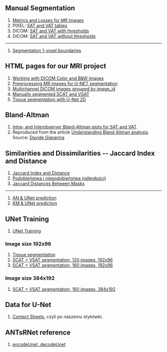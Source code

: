 ## Manual Segmentation

1. [Metrics and Losses for MR Images](https://ventri2020.github.io/pages/10-Metrics.html)
1. PIXEL: [SAT and VAT tables](https://ventri2020.github.io/pages/20-SAT_VAT_Tables.html)
1. DICOM: [SAT and VAT with thresholds](https://ventri2020.github.io/pages/21-SAT_VAT_VOXEL_THRESHOLD_Tables.html)
1. DICOM: [SAT and VAT without thresholds](https://ventri2020.github.io/pages/22-SAT_VAT_VOXEL_Tables.html)

----

1. [Segmentation 1-voxel boundaries](https://ventri2020.github.io/pages/80-segmentaion_boundary.html)


## HTML pages for our MRI project

1. [Working with DICOM Color and B&W images](https://ventri2020.github.io/pages/5_nifti_info.html)
1. [Preprocessing MR images for U-NET segmentation](https://ventri2020.github.io/pages/preprocessing-dicoms.html)
1. [Multichannel DICOM images grouped by image_id](https://ventri2020.github.io/pages/11_dicom_info.html)
1. [Manually segmented SCAT and VSAT](https://ventri2020.github.io/pages/11_manual_segmentation.html)
1. [Tissue segmentation with U-Net 2D](https://ventri2020.github.io/pages/11_tissue_segmentation.html)


## Bland-Altman

1. [Intra- and Interobserver Bland-Altman plots for SAT and VAT](https://ventri2020.github.io/pages/bland_altman_sat_and_vat.html).
1. Reproduced from the article
  [Understanding Bland Altman analysis](https://ventri2020.github.io/pages/bland_altman.html).<br>
  Source: [Davide Giavarina](https://www.ncbi.nlm.nih.gov/pmc/articles/PMC4470095/)


## Similarities and Dissimilarities -- Jaccard Index and Distance

1. [Jaccard Index and Distance](https://ventri2020.github.io/pages/similarities_and_dissimilarities.html)
1. [Podobieństwa i niepodobieństwa (odległości)](https://ventri2020.github.io/pages/similarities_and_dissimilarities_v0.html)
1. [Jaccard Distances Between Masks](https://ventri2020.github.io/pages/jaccard_distance_tables.html)

----

1. [AN & UNet prediction](https://ventri2020.github.io/pages/jaccard_distance-an_ud.html)
1. [KM & UNet prediction](https://ventri2020.github.io/pages/jaccard_distance-an_ud.html)


## UNet Training

1. [UNet Training](https://ventri2020.github.io/pages/unet_training.html)


### Image size 192x96

1. [Tissue segmentation](https://ventri2020.github.io/pages/192x96x1-tissue.html)
1. [SCAT + VSAT segmentation, 120 images, 192x96](https://ventri2020.github.io/pages/192x96x1-fat-Unet-120i.html)
1. [SCAT + VSAT segmentation, 160 images, 192x96](https://ventri2020.github.io/pages/192x96x1-fat-Unet-160i.html)


### Image size 384x192

1. [SCAT + VSAT segmentation, 160 images, 384x192](https://ventri2020.github.io/pages/384x192-fat-151i.html)


## Data for U-Net

1. [Contact Sheets](https://ventri2020.github.io/pages/20-contact_sheet.html), czyli
po naszemu stykówki.


## ANTsRNet reference

1. [encodeUnet, decodeUnet](https://ventri2020.github.io/pages/ANTsRNet_reference.html)

<!--
1. [Voxelwise segmentation with U-Net 2-D](https://ventri2020.github.io/pages/voxelwise_segmentation_U-Net_2-D.html)
-->
